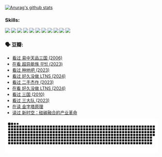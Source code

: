 
[![Anurag's github stats](https://github-readme-stats.vercel.app/api?username=w940853815)](https://github.com/anuraghazra/github-readme-stats)

### Skills:

<code><img height="32" src="https://cdn.jsdelivr.net/npm/simple-icons@v5/icons/python.svg"></code>
<code><img height="32" src="https://cdn.jsdelivr.net/npm/simple-icons@v5/icons/javascript.svg"></code>
<code><img height="32" src="https://cdn.jsdelivr.net/npm/simple-icons@v5/icons/django.svg"></code>
<code><img height="32" src="https://cdn.jsdelivr.net/npm/simple-icons@v5/icons/flask.svg"></code>
<code><img height="32" src="https://cdn.jsdelivr.net/npm/simple-icons@v5/icons/vuetify.svg"></code>
<code><img height="32" src="https://cdn.jsdelivr.net/npm/simple-icons@v5/icons/git.svg"></code>
<code><img height="32" src="https://cdn.jsdelivr.net/npm/simple-icons@v5/icons/docker.svg"></code>
<code><img height="32" src="https://cdn.jsdelivr.net/npm/simple-icons@v5/icons/postgresql.svg"></code>
<code><img height="32" src="https://cdn.jsdelivr.net/npm/simple-icons@v5/icons/elasticsearch.svg"></code>
<code><img height="32" src="https://cdn.jsdelivr.net/npm/simple-icons@v5/icons/macos.svg"></code>
<code><img height="32" src="https://cdn.jsdelivr.net/npm/simple-icons@v5/icons/linux.svg"></code>

### 🗣 豆瓣:

<!-- DOUBAN-ACTIVITIES:START -->
- [看过 易中天品三国‎ (2006)](https://www.douban.com/people/136069238/status/4529910812/?_i=09136964)
- [在看 超异能族 무빙‎ (2023)](https://www.douban.com/people/136069238/status/4527291077/?_i=09136964)
- [看过 种地吧‎ (2023)](https://www.douban.com/people/136069238/status/4527289637/?_i=09136964)
- [看过 好久没做 LTNS‎ (2024)](https://www.douban.com/people/136069238/status/4527289515/?_i=09136964)
- [看过 二手杰作‎ (2023)](https://www.douban.com/people/136069238/status/4522502716/?_i=09136964)
- [在看 好久没做 LTNS‎ (2024)](https://www.douban.com/people/136069238/status/4521969883/?_i=09136964)
- [看过 三国‎ (2010)](https://www.douban.com/people/136069238/status/4521634661/?_i=09136964)
- [看过 三大队‎ (2023)](https://www.douban.com/people/136069238/status/4510323325/?_i=09136964)
- [在读 金字塔原理](https://www.douban.com/people/136069238/status/4507497587/?_i=09136964)
- [读过 新时空：硅碳融合的产业革命](https://www.douban.com/people/136069238/status/4506659177/?_i=09136964)
<!-- DOUBAN-ACTIVITIES:END -->


![Snake animation](https://raw.githubusercontent.com/w940853815/w940853815/output/github-contribution-grid-snake.svg)

<!--
**w940853815/w940853815** is a ✨ _special_ ✨ repository because its `README.md` (this file) appears on your GitHub profile.

Here are some ideas to get you started:

- 🔭 I’m currently working on ...
- 🌱 I’m currently learning ...
- 👯 I’m looking to collaborate on ...
- 🤔 I’m looking for help with ...
- 💬 Ask me about ...
- 📫 How to reach me: ...
- 😄 Pronouns: ...
- ⚡ Fun fact: ...
-->
